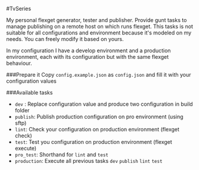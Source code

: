#TvSeries

My personal flexget generator, tester and publisher.
Provide gunt tasks to manage publishing on a remote host on which runs flexget. 
This tasks is not suitable for all configurations and environment because it's modeled on my needs. You can freely modify it based on yours.

In my configuration I have a develop environment and a production environment, each with its configuration but with the same flexget behaviour.

###Prepare it
Copy `config.example.json` as `config.json` and fill it with your configuration values

###Available tasks

- `dev` : Replace configuration value and produce two configuration in build folder
- `publish`: Publish production configuration on pro environment (using sftp)
- `lint`: Check your configuration on production environment (flexget check)
- `test`: Test you configuration on production environment (flexget execute)
- `pro_test`: Shorthand for `lint` and `test`
- `production`: Execute all previous tasks `dev` `publish` `lint` `test`